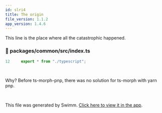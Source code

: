 ```yaml
---
id: slri4
title: The origin
file_version: 1.1.2
app_version: 1.4.6
---
```


This line is the place where all the catastrophic happened.
<!-- NOTE-swimm-snippet: the lines below link your snippet to Swimm -->
### 📄 packages/common/src/index.ts
```typescript
12     export * from "./typescript";
```

<br/>

Why? Before ts-morph-pnp, there was no solution for ts-morph with yarn pnp.

<br/>

This file was generated by Swimm. [Click here to view it in the app](/repos/Z2l0aHViJTNBJTNBdHMtbW9ycGgtcG5wJTNBJTNBandvbzAxMjI=/docs/slri4).
